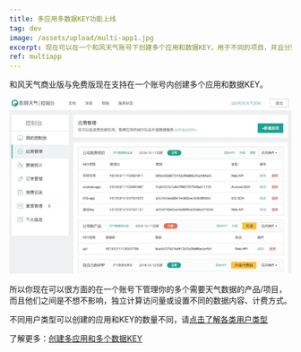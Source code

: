 ```yaml
---
title: 多应用多数据KEY功能上线
tag: dev
image: /assets/upload/multi-app1.jpg
excerpt: 现在可以在一个和风天气账号下创建多个应用和数据KEY，用于不同的项目，并且分别独立计算访问量和数据种类
ref: multiapp
---
```


和风天气商业版与免费版现在支持在一个账号内创建多个应用和数据KEY。

![多应用](/assets/upload/multi-app1.jpg)

所以你现在可以很方面的在一个账号下管理你的多个需要天气数据的产品/项目，而且他们之间是不想不影响，独立计算访问量或设置不同的数据内容、计费方式。

不同用户类型可以创建的应用和KEY的数量不同，请[点击了解各类用户类型](https://dev.qweather.com/help/account/)

了解更多：[创建多应用和多个数据KEY](https://dev.qweather.com/docs/start/get-key/)



